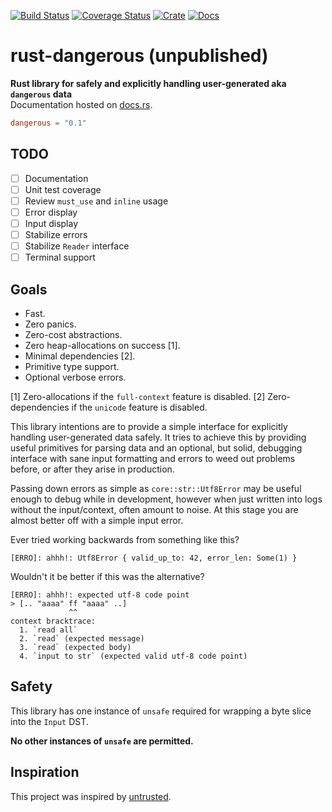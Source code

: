 [![Build Status](https://travis-ci.com/avitex/rust-dangerous.svg?branch=master)](https://travis-ci.com/avitex/rust-dangerous)
[![Coverage Status](https://coveralls.io/repos/github/avitex/rust-dangerous/badge.svg)](https://coveralls.io/github/avitex/rust-dangerous)
[![Crate](https://img.shields.io/crates/v/dangerous.svg)](https://crates.io/crates/dangerous)
[![Docs](https://docs.rs/dangerous/badge.svg)](https://docs.rs/dangerous)

# rust-dangerous (unpublished)

**Rust library for safely and explicitly handling user-generated aka `dangerous` data**  
Documentation hosted on [docs.rs](https://docs.rs/dangerous).

```toml
dangerous = "0.1"
```

## TODO

- [ ] Documentation
- [ ] Unit test coverage
- [ ] Review `must_use` and `inline` usage
- [ ] Error display
- [ ] Input display
- [ ] Stabilize errors
- [ ] Stabilize `Reader` interface
- [ ] Terminal support

## Goals

- Fast.
- Zero panics.
- Zero-cost abstractions.
- Zero heap-allocations on success \[1].
- Minimal dependencies \[2].
- Primitive type support.
- Optional verbose errors.

\[1] Zero-allocations if the `full-context` feature is disabled.
\[2] Zero-dependencies if the `unicode` feature is disabled.

This library intentions are to provide a simple interface for explicitly handling user-generated data safely.
It tries to achieve this by providing useful primitives for parsing data and an optional, but solid, debugging
interface with sane input formatting and errors to weed out problems before, or after they arise in production.

Passing down errors as simple as `core::str::Utf8Error` may be useful enough to debug while in development,
however when just written into logs without the input/context, often amount to noise. At this stage 
you are almost better off with a simple input error.

Ever tried working backwards from something like this?

```
[ERRO]: ahhh!: Utf8Error { valid_up_to: 42, error_len: Some(1) }
```

Wouldn't it be better if this was the alternative?

```
[ERRO]: ahhh!: expected utf-8 code point
> [.. "aaaa" ff "aaaa" ..]
             ^^
context bracktrace:
  1. `read all`
  2. `read` (expected message)
  3. `read` (expected body)
  4. `input to str` (expected valid utf-8 code point)
```

## Safety

This library has one instance of `unsafe` required for wrapping a
byte slice into the `Input` DST.

**No other instances of `unsafe` are permitted.**

## Inspiration

This project was inspired by [untrusted](https://github.com/briansmith/untrusted).
